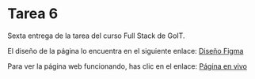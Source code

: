# Tarea 6

Sexta entrega de la tarea del curso Full Stack de GoIT.

El diseño de la página lo encuentra en el siguiente enlace:
[Diseño Figma](https://www.figma.com/file/PbLsPaq3rqdlmDubktEo3F/Web-Studio-Project?node-id=1%3A1821)

Para ver la página web funcionando, has clic en el enlace:
[Página en vivo](https://jonathanpabon-dev.github.io/goit-markup-hw-06/)
